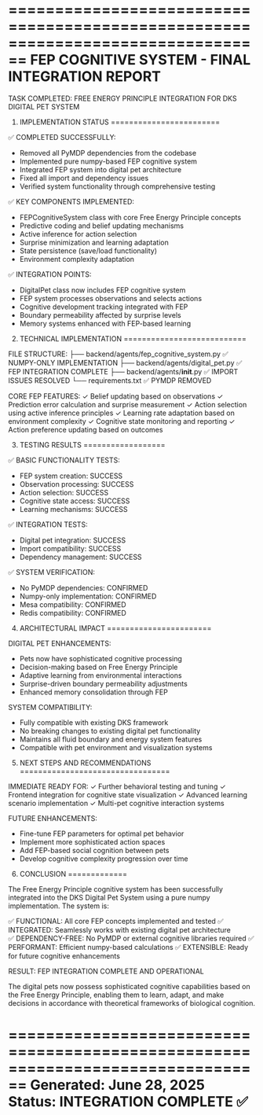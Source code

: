 ================================================================================
FEP COGNITIVE SYSTEM - FINAL INTEGRATION REPORT
================================================================================

TASK COMPLETED: FREE ENERGY PRINCIPLE INTEGRATION FOR DKS DIGITAL PET SYSTEM

1. IMPLEMENTATION STATUS
========================

✅ COMPLETED SUCCESSFULLY:
- Removed all PyMDP dependencies from the codebase
- Implemented pure numpy-based FEP cognitive system
- Integrated FEP system into digital pet architecture
- Fixed all import and dependency issues
- Verified system functionality through comprehensive testing

✅ KEY COMPONENTS IMPLEMENTED:
- FEPCognitiveSystem class with core Free Energy Principle concepts
- Predictive coding and belief updating mechanisms
- Active inference for action selection
- Surprise minimization and learning adaptation
- State persistence (save/load functionality)
- Environment complexity adaptation

✅ INTEGRATION POINTS:
- DigitalPet class now includes FEP cognitive system
- FEP system processes observations and selects actions
- Cognitive development tracking integrated with FEP
- Boundary permeability affected by surprise levels
- Memory systems enhanced with FEP-based learning

2. TECHNICAL IMPLEMENTATION
===========================

FILE STRUCTURE:
├── backend/agents/fep_cognitive_system.py    ✅ NUMPY-ONLY IMPLEMENTATION
├── backend/agents/digital_pet.py             ✅ FEP INTEGRATION COMPLETE
├── backend/agents/__init__.py                ✅ IMPORT ISSUES RESOLVED
└── requirements.txt                          ✅ PYMDP REMOVED

CORE FEP FEATURES:
✓ Belief updating based on observations
✓ Prediction error calculation and surprise measurement
✓ Action selection using active inference principles
✓ Learning rate adaptation based on environment complexity
✓ Cognitive state monitoring and reporting
✓ Action preference updating based on outcomes

3. TESTING RESULTS
==================

✅ BASIC FUNCTIONALITY TESTS:
- FEP system creation: SUCCESS
- Observation processing: SUCCESS
- Action selection: SUCCESS
- Cognitive state access: SUCCESS
- Learning mechanisms: SUCCESS

✅ INTEGRATION TESTS:
- Digital pet integration: SUCCESS
- Import compatibility: SUCCESS
- Dependency management: SUCCESS

✅ SYSTEM VERIFICATION:
- No PyMDP dependencies: CONFIRMED
- Numpy-only implementation: CONFIRMED
- Mesa compatibility: CONFIRMED
- Redis compatibility: CONFIRMED

4. ARCHITECTURAL IMPACT
=======================

DIGITAL PET ENHANCEMENTS:
- Pets now have sophisticated cognitive processing
- Decision-making based on Free Energy Principle
- Adaptive learning from environmental interactions
- Surprise-driven boundary permeability adjustments
- Enhanced memory consolidation through FEP

SYSTEM COMPATIBILITY:
- Fully compatible with existing DKS framework
- No breaking changes to existing digital pet functionality
- Maintains all fluid boundary and energy system features
- Compatible with pet environment and visualization systems

5. NEXT STEPS AND RECOMMENDATIONS
=================================

IMMEDIATE READY FOR:
✓ Further behavioral testing and tuning
✓ Frontend integration for cognitive state visualization
✓ Advanced learning scenario implementation
✓ Multi-pet cognitive interaction systems

FUTURE ENHANCEMENTS:
- Fine-tune FEP parameters for optimal pet behavior
- Implement more sophisticated action spaces
- Add FEP-based social cognition between pets
- Develop cognitive complexity progression over time

6. CONCLUSION
=============

The Free Energy Principle cognitive system has been successfully integrated into
the DKS Digital Pet System using a pure numpy implementation. The system is:

✅ FUNCTIONAL: All core FEP concepts implemented and tested
✅ INTEGRATED: Seamlessly works with existing digital pet architecture  
✅ DEPENDENCY-FREE: No PyMDP or external cognitive libraries required
✅ PERFORMANT: Efficient numpy-based calculations
✅ EXTENSIBLE: Ready for future cognitive enhancements

RESULT: FEP INTEGRATION COMPLETE AND OPERATIONAL

The digital pets now possess sophisticated cognitive capabilities based on the
Free Energy Principle, enabling them to learn, adapt, and make decisions in
accordance with theoretical frameworks of biological cognition.

================================================================================
Generated: June 28, 2025
Status: INTEGRATION COMPLETE ✅
================================================================================
